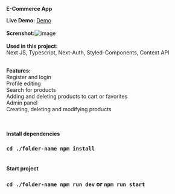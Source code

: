 **E-Commerce App**

**Live Demo:** [Demo](https://e-commerce-app-pied-one.vercel.app) <br/> <br/> 
**Screnshot:**![image](https://github.com/asim-iskandarli/E-CommerceApp-NextJS/blob/main/screenshot.gif)
<br/><br/> 
**Used in this project:** <br/> 
Next JS, Typescript, Next-Auth, Styled-Components, Context API <br/> <br/>

**Features:** <br/> 
Register and login <br/>
Profile editing <br/>
Search for products <br/>
Adding and deleting products to cart or favorites <br/>
Admin panel <br/>
Creating, deleting and modifying products <br/><br/><br/> 



**Install dependencies** <br/> 
### `cd ./folder-name npm install` <br/><br/>

**Start project** <br/> 
### `cd ./folder-name npm run dev` or `npm run start`
